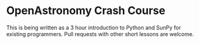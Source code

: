 # OpenAstronomy Crash Course

This is being written as a 3 hour introduction to Python and SunPy for existing
programmers. Pull requests with other short lessons are welcome.
